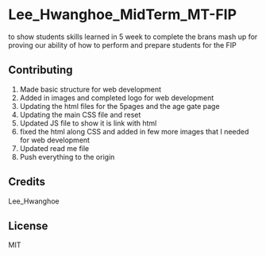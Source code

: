 # Lee_Hwanghoe_MidTerm_MT-FIP

to show students skills learned in 5 week to complete the brans mash up for proving our ability of how to perform and prepare students for the FIP

## Contributing

1. Made basic structure for web development
2. Added in images and completed logo for web development
3. Updating the html files for the 5pages and the age gate page
4. Updating the main CSS file and reset
5. Updated JS file to show it is link with html
6. fixed the html along CSS and added in few more images that I needed for web development
7. Updated read me file
8. Push everything to the origin


## Credits

Lee_Hwanghoe

## License

MIT
